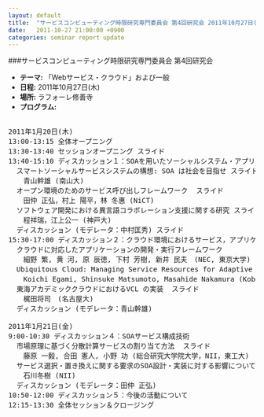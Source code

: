 ```yaml
---
layout: default
title:  "サービスコンピューティング時限研究専門委員会 第4回研究会 2011年10月27日(木)"
date:   2011-10-27 21:00:00 +0900
categories: seminar report update
---
```


###サービスコンピューティング時限研究専門委員会 第4回研究会
- __テーマ:__ 「Webサービス・クラウド」および一般
- __日程:__ 2011年10月27日(木)
- __場所:__ ラフォーレ修善寺
- __プログラム:__

<pre>

2011年1月20日(木)
13:00-13:15 全体オープニング
13:30-13:40 セッションオープニング スライド
13:40-15:10 ディスカッション１：SOAを用いたソーシャルシステム・アプリケーション
  スマートソーシャルサービスシステムの構想: SOA は社会を目指せ スライド
　  青山幹雄 (南山大)
  オープン環境のためのサービス呼び出しフレームワーク  スライド
　  田仲 正弘，村上 陽平，林 冬惠 (NiCT)
  ソフトウェア開発における異言語コラボレーション支援に関する研究 スライド
　  程祥瑞，江上公一 (神戸大)
  ディスカッション (モデレータ：中村匡秀) スライド
15:30-17:00 ディスカッション２：クラウド環境におけるサービス，アプリケーション開発
  クラウドに対応したアプリケーションの開発・実行フレームワーク
　  細野 繁, 黄 河, 原 辰徳, 下村 芳樹, 新井 民夫　(NEC, 東京大学)
  Ubiquitous Cloud: Managing Service Resources for Adaptive Ubiquitous Computing スライド
　  Koichi Egami, Shinsuke Matsumoto, Masahide Nakamura (Kobe University)
  東海アカデミッククラウドにおけるVCL の実装  スライド
　  梶田将司　(名古屋大)
  ディスカッション (モデレータ：青山幹雄)

2011年1月21日(金)
9:00-10:30 ディスカッション４：SOAサービス構成技術
  市場原理に基づく分散計算サービスの割り当て方法  スライド
　  藤原 一毅, 合田 憲人, 小野 功 (総合研究大学院大学，NII，東工大)
  サービス選択・置き換えに関する要求のSOA設計・実装に対する影響について スライド
　  石川冬樹 (NII)
  ディスカッション (モデレータ：田仲 正弘)
10:50-12:00 ディスカッション５：今後の活動について
12:15-13:30 全体セッション＆クロージング
</pre>

